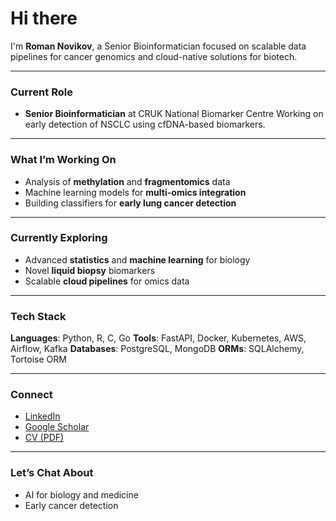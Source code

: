 # Hi there
I'm **Roman Novikov**, a Senior Bioinformatician focused on scalable data pipelines for cancer genomics and cloud-native solutions for biotech.

---

### Current Role
- **Senior Bioinformatician** at CRUK National Biomarker Centre
  Working on early detection of NSCLC using cfDNA-based biomarkers.

---

### What I’m Working On
- Analysis of **methylation** and **fragmentomics** data
- Machine learning models for **multi-omics integration**
- Building classifiers for **early lung cancer detection**

---

### Currently Exploring
- Advanced **statistics** and **machine learning** for biology
- Novel **liquid biopsy** biomarkers
- Scalable **cloud pipelines** for omics data

---

### Tech Stack
**Languages**: Python, R, C, Go
**Tools**: FastAPI, Docker, Kubernetes, AWS, Airflow, Kafka
**Databases**: PostgreSQL, MongoDB
**ORMs**: SQLAlchemy, Tortoise ORM

---

### Connect
- [LinkedIn](https://www.linkedin.com/in/r-novikov/)
- [Google Scholar](https://scholar.google.com/citations?user=Mchr5koAAAAJ&hl=eng)
- [CV (PDF)](https://github.com/romelllo/romelllo/blob/master/cv.pdf)

---

### Let’s Chat About
- AI for biology and medicine
- Early cancer detection

